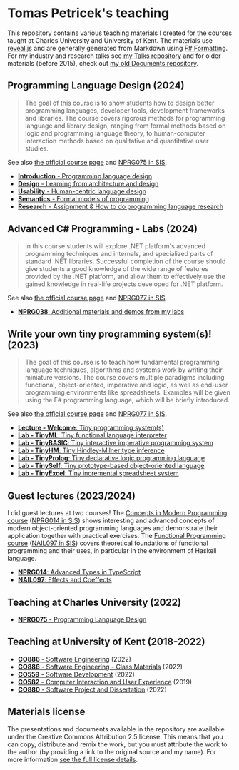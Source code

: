 Tomas Petricek's teaching
=========================

This repository contains various teaching materials I created for the courses taught at
Charles University and University of Kent. The materials use [reveal.js](https://revealjs.com/)
and are generally generated from Markdown using [F# Formatting](https://fsprojects.github.io/FSharp.Formatting/).
For my industry and research talks see [my Talks repository](http://github.com/tpetricek/Talks/) and for older materials
(before 2015), check out [my old Documents repository](http://github.com/tpetricek/Documents/).

Programming Language Design (2024)
----------------------------------

> The goal of this course is to show students how to design better programming languages, developer tools,
development frameworks and libraries. The course covers rigorous methods for programming language and
library design, ranging from formal methods based on logic and programming language theory, to
human-computer interaction methods based on qualitative and quantitative user studies.

See also [the official course page](https://d3s.mff.cuni.cz/teaching/nprg075/) and [NPRG075 in SIS](https://is.cuni.cz/studium/predmety/index.php?do=predmet&kod=NPRG075).

 - [**Introduction** - Programming language design](https://tpetricek.github.io/teaching/2024/pl-design/intro.html)
 - [**Design** - Learning from architecture and design](https://tpetricek.github.io/teaching/2024/pl-design/design.html)
 - [**Usability** - Human-centric language design](https://tpetricek.github.io/teaching/2024/pl-design/usability.html)
 - [**Semantics** - Formal models of programming](https://tpetricek.github.io/teaching/2024/pl-design/semantics.html)
 - [**Research** - Assignment & How to do programming language research](https://tpetricek.github.io/teaching/2024/pl-design/research.html)

Advanced C# Programming - Labs (2024)
-------------------------------------

> In this course students will explore .NET platform's advanced programming techniques and
internals, and specialized parts of standard .NET libraries. Successful completion of the course should
give students a good knowledge of the wide range of features provided by the .NET platform, and allow
them to effectively use the gained knowledge in real-life projects developed for .NET platform.

See also [the official course page](https://d3s.mff.cuni.cz/teaching/nprg038/) and [NPRG077 in SIS](https://is.cuni.cz/studium/predmety/index.php?do=predmet&kod=NPRG038).

* [**NPRG038**: Additional materials and demos from my labs](https://github.com/tpetricek/nprg038-advanced-csharp-labs)

Write your own tiny programming system(s)! (2023)
-------------------------------------------------

> The goal of this course is to teach how fundamental programming language techniques, algorithms and
systems work by writing their miniature versions. The course covers multiple paradigms including
functional, object-oriented, imperative and logic, as well as end-user programming environments like
spreadsheets. Examples will be given using the F# programming language, which will be briefly introduced.

See also [the official course page](https://d3s.mff.cuni.cz/teaching/nprg077/) and [NPRG077 in SIS](https://is.cuni.cz/studium/predmety/index.php?do=predmet&kod=NPRG077).

 - [**Lecture - Welcome**: Tiny programming system(s)](https://tpetricek.github.io/teaching/2023/tiny-systems/intro.html)
 - [**Lab - TinyML**: Tiny functional language interpreter](https://tpetricek.github.io/teaching/2023/tiny-systems/tinyml.html)
 - [**Lab - TinyBASIC**: Tiny interactive imperative programming system](https://tpetricek.github.io/teaching/2023/tiny-systems/tinybasic.html)
 - [**Lab - TinyHM**: Tiny Hindley-Milner type inference](https://tpetricek.github.io/teaching/2023/tiny-systems/tinyhm.html)
 - [**Lab - TinyProlog**: Tiny declarative logic programming language](https://tpetricek.github.io/teaching/2023/tiny-systems/tinyprolog.html)
 - [**Lab - TinySelf**: Tiny prototype-based object-oriented language](https://tpetricek.github.io/teaching/2023/tiny-systems/tinyself.html)
 - [**Lab - TinyExcel**: Tiny incremental spreadsheet system](https://tpetricek.github.io/teaching/2023/tiny-systems/tinyexcel.html)

Guest lectures (2023/2024)
--------------------------

I did guest lectures at two courses! The [Concepts in Modern Programming course](https://d3s.mff.cuni.cz/teaching/nprg014/) ([NPRG014 in SIS](https://is.cuni.cz/studium/predmety/index.php?do=predmet&kod=NPRG014)) shows interesting and advanced concepts of modern object-oriented programming languages and demonstrate their application together with practical exercises.
The [Functional Programming course](https://github.com/vituscze/fp) ([NAIL097 in SIS](https://is.cuni.cz/studium/predmety/index.php?do=predmet&kod=NAIL097)) covers
 theoretical foundations of functional programming and their uses, in particular in the environment of Haskell language.

- [**NPRG014**: Advanced Types in TypeScript](https://tpetricek.github.io/teaching/2023/modern-language-concepts/)
- [**NAIL097**: Effects and Coeffects](https://tpetricek.github.io/teaching/2024/functional-programming/)

Teaching at Charles University (2022)
-------------------------------------

- [**NPRG075** - Programming Language Design](https://tpetricek.github.io/teaching/2022/pl-design/)

Teaching at University of Kent (2018-2022)
-----------------------------------------

- [**CO886** - Software Engineering](https://tpetricek.github.io/teaching/2022/software-engineering/) (2022)
- [**CO886** - Software Engineering - Class Materials](https://github.com/tpetricek/Teaching/tree/master/2022/software-engineering-classes) (2022)
- [**CO559** - Software Development](https://tpetricek.github.io/teaching/2022/software-development/) (2022)
- [**CO582** - Computer Interaction and User Experience](https://tpetricek.github.io/teaching/2019/human-computer-interaction/) (2019)
- [**CO880** - Software Project and Dissertation](https://tpetricek.github.io/teaching/2022/project-workshop/) (2022)

Materials license
-----------------

The presentations and documents available in the repository are available under the Creative
Commons Attribution 2.5 license.  This means that you can copy, distribute and remix the work,
but you must attribute the work to the author (by providing a link to the original source
and my name). For more information [see the full license details](http://creativecommons.org/licenses/by/2.5/).
